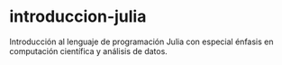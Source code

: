 # introduccion-julia
Introducción al lenguaje de programación Julia con especial énfasis en computación científica y análisis de datos.
